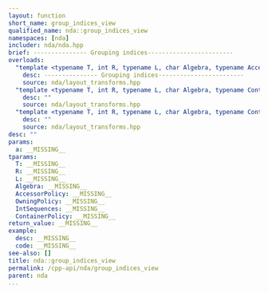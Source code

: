 ```yaml
---
layout: function
short_name: group_indices_view
qualified_name: nda::group_indices_view
namespaces: [nda]
includer: nda/nda.hpp
brief: --------------- Grouping indices------------------------
overloads:
  "template <typename T, int R, typename L, char Algebra, typename AccessorPolicy, typename OwningPolicy, typename IntSequences>\nauto group_indices_view(basic_array_view<T, R, L, Algebra, AccessorPolicy, OwningPolicy> a, IntSequences... )":
    desc: --------------- Grouping indices------------------------
    source: nda/layout_transforms.hpp
  "template <typename T, int R, typename L, char Algebra, typename ContainerPolicy, typename IntSequences>\nauto group_indices_view(const basic_array<T, R, L, Algebra, ContainerPolicy> & a, IntSequences... )":
    desc: ""
    source: nda/layout_transforms.hpp
  "template <typename T, int R, typename L, char Algebra, typename ContainerPolicy, typename IntSequences>\nauto group_indices_view(basic_array<T, R, L, Algebra, ContainerPolicy> & a, IntSequences... )":
    desc: ""
    source: nda/layout_transforms.hpp
desc: ""
params:
  a: __MISSING__
tparams:
  T: __MISSING__
  R: __MISSING__
  L: __MISSING__
  Algebra: __MISSING__
  AccessorPolicy: __MISSING__
  OwningPolicy: __MISSING__
  IntSequences: __MISSING__
  ContainerPolicy: __MISSING__
return_value: __MISSING__
example:
  desc: __MISSING__
  code: __MISSING__
see-also: []
title: nda::group_indices_view
permalink: /cpp-api/nda/group_indices_view
parent: nda
...
```


